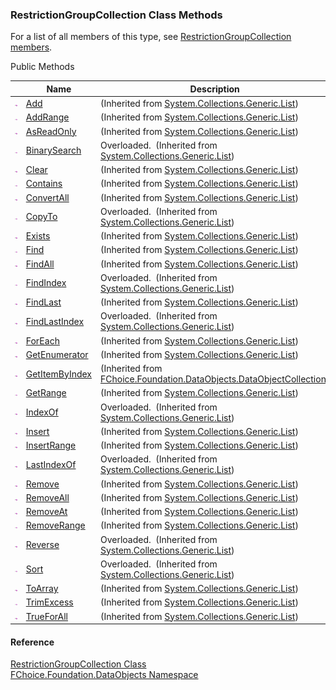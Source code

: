 ﻿### RestrictionGroupCollection Class Methods

For a list of all members of this type, see [RestrictionGroupCollection members](fcSDK~FChoice.Foundation.DataObjects.RestrictionGroupCollection_members.md).

Public Methods

|   | Name | Description |
| --- | --- | --- |
| ![Public Method](dotnetimages/publicMethod.png) | [Add](#) | (Inherited from [System.Collections.Generic.List<RestrictionGroup>](#)) |
| ![Public Method](dotnetimages/publicMethod.png) | [AddRange](#) | (Inherited from [System.Collections.Generic.List<RestrictionGroup>](#)) |
| ![Public Method](dotnetimages/publicMethod.png) | [AsReadOnly](#) | (Inherited from [System.Collections.Generic.List<RestrictionGroup>](#)) |
| ![Public Method](dotnetimages/publicMethod.png) | [BinarySearch](#) | Overloaded.  (Inherited from [System.Collections.Generic.List<RestrictionGroup>](#)) |
| ![Public Method](dotnetimages/publicMethod.png) | [Clear](#) | (Inherited from [System.Collections.Generic.List<RestrictionGroup>](#)) |
| ![Public Method](dotnetimages/publicMethod.png) | [Contains](#) | (Inherited from [System.Collections.Generic.List<RestrictionGroup>](#)) |
| ![Public Method](dotnetimages/publicMethod.png) | [ConvertAll](#) | (Inherited from [System.Collections.Generic.List<RestrictionGroup>](#)) |
| ![Public Method](dotnetimages/publicMethod.png) | [CopyTo](#) | Overloaded.  (Inherited from [System.Collections.Generic.List<RestrictionGroup>](#)) |
| ![Public Method](dotnetimages/publicMethod.png) | [Exists](#) | (Inherited from [System.Collections.Generic.List<RestrictionGroup>](#)) |
| ![Public Method](dotnetimages/publicMethod.png) | [Find](#) | (Inherited from [System.Collections.Generic.List<RestrictionGroup>](#)) |
| ![Public Method](dotnetimages/publicMethod.png) | [FindAll](#) | (Inherited from [System.Collections.Generic.List<RestrictionGroup>](#)) |
| ![Public Method](dotnetimages/publicMethod.png) | [FindIndex](#) | Overloaded.  (Inherited from [System.Collections.Generic.List<RestrictionGroup>](#)) |
| ![Public Method](dotnetimages/publicMethod.png) | [FindLast](#) | (Inherited from [System.Collections.Generic.List<RestrictionGroup>](#)) |
| ![Public Method](dotnetimages/publicMethod.png) | [FindLastIndex](#) | Overloaded.  (Inherited from [System.Collections.Generic.List<RestrictionGroup>](#)) |
| ![Public Method](dotnetimages/publicMethod.png) | [ForEach](#) | (Inherited from [System.Collections.Generic.List<RestrictionGroup>](#)) |
| ![Public Method](dotnetimages/publicMethod.png) | [GetEnumerator](#) | (Inherited from [System.Collections.Generic.List<RestrictionGroup>](#)) |
| ![Public Method](dotnetimages/publicMethod.png) | [GetItemByIndex](fcSDK~FChoice.Foundation.DataObjects.DataObjectCollection`1~GetItemByIndex.md) | (Inherited from [FChoice.Foundation.DataObjects.DataObjectCollection<RestrictionGroup>](fcSDK~FChoice.Foundation.DataObjects.DataObjectCollection`1.md)) |
| ![Public Method](dotnetimages/publicMethod.png) | [GetRange](#) | (Inherited from [System.Collections.Generic.List<RestrictionGroup>](#)) |
| ![Public Method](dotnetimages/publicMethod.png) | [IndexOf](#) | Overloaded.  (Inherited from [System.Collections.Generic.List<RestrictionGroup>](#)) |
| ![Public Method](dotnetimages/publicMethod.png) | [Insert](#) | (Inherited from [System.Collections.Generic.List<RestrictionGroup>](#)) |
| ![Public Method](dotnetimages/publicMethod.png) | [InsertRange](#) | (Inherited from [System.Collections.Generic.List<RestrictionGroup>](#)) |
| ![Public Method](dotnetimages/publicMethod.png) | [LastIndexOf](#) | Overloaded.  (Inherited from [System.Collections.Generic.List<RestrictionGroup>](#)) |
| ![Public Method](dotnetimages/publicMethod.png) | [Remove](#) | (Inherited from [System.Collections.Generic.List<RestrictionGroup>](#)) |
| ![Public Method](dotnetimages/publicMethod.png) | [RemoveAll](#) | (Inherited from [System.Collections.Generic.List<RestrictionGroup>](#)) |
| ![Public Method](dotnetimages/publicMethod.png) | [RemoveAt](#) | (Inherited from [System.Collections.Generic.List<RestrictionGroup>](#)) |
| ![Public Method](dotnetimages/publicMethod.png) | [RemoveRange](#) | (Inherited from [System.Collections.Generic.List<RestrictionGroup>](#)) |
| ![Public Method](dotnetimages/publicMethod.png) | [Reverse](#) | Overloaded.  (Inherited from [System.Collections.Generic.List<RestrictionGroup>](#)) |
| ![Public Method](dotnetimages/publicMethod.png) | [Sort](#) | Overloaded.  (Inherited from [System.Collections.Generic.List<RestrictionGroup>](#)) |
| ![Public Method](dotnetimages/publicMethod.png) | [ToArray](#) | (Inherited from [System.Collections.Generic.List<RestrictionGroup>](#)) |
| ![Public Method](dotnetimages/publicMethod.png) | [TrimExcess](#) | (Inherited from [System.Collections.Generic.List<RestrictionGroup>](#)) |
| ![Public Method](dotnetimages/publicMethod.png) | [TrueForAll](#) | (Inherited from [System.Collections.Generic.List<RestrictionGroup>](#)) |





#### Reference

[RestrictionGroupCollection Class](fcSDK~FChoice.Foundation.DataObjects.RestrictionGroupCollection.md)  
[FChoice.Foundation.DataObjects Namespace](fcSDK~FChoice.Foundation.DataObjects_namespace.md)